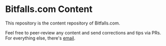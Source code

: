 # Bitfalls.com Content

This repository is the content repository of Bitfalls.com. 

Feel free to peer-review any content and send corrections and tips via PRs. For everything else, there's [email](mailto:contact@bitfalls.com).
